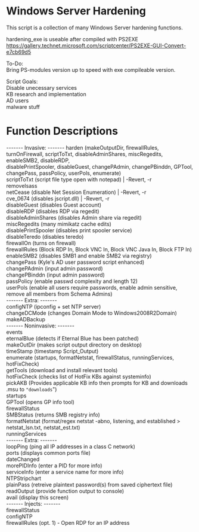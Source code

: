 # Windows Server Hardening
This script is a collection of many Windows Server hardening functions.  

hardening_exe is useable after compiled with PS2EXE  
https://gallery.technet.microsoft.com/scriptcenter/PS2EXE-GUI-Convert-e7cb69d5  

To-Do:  
Bring PS-modules version up to speed with exe compileable version.  

Script Goals:  
Disable unecessary services  
KB research and implementation  
AD users  
malware stuff  

# Function Descriptions
------- Invasive: -------
    harden (makeOutputDir, firewallRules, turnOnFirewall, scriptToTxt, disableAdminShares, miscRegedits, enableSMB2, disableRDP,  
    disablePrintSpooler, disableGuest, changePAdmin, changePBinddn, GPTool, changePass, passPolicy, userPols, enumerate)  
    scriptToTxt (script file type open with notepad) | -Revert, -r  
    removeIsass  
    netCease (disable Net Session Enumeration) | -Revert, -r  
    cve_0674 (disables jscript.dll) | -Revert, -r  
    disableGuest (disables Guest account)  
    disableRDP (disables RDP via regedit)  
    disableAdminShares (disables Admin share via regedit)  
    miscRegedits (many mimikatz cache edits)  
    disablePrintSpooler (disables print spooler service)  
    disableTeredo  (disables teredo)  
    firewallOn (turns on firewall)  
    firewallRules (Block RDP In, Block VNC In, Block VNC Java In, Block FTP In)  
    enableSMB2 (disables SMB1 and enable SMB2 via registry)  
    changePass (Kyle's AD user password script enhanced)  
    changePAdmin (input admin password)  
    changePBinddn (input admin password)  
    passPolicy (enable passwd complexity and length 12)  
    userPols (enable all users require passwords, enable admin sensitive, remove all members from Schema Admins)  
    ------- Extra: -------  
    configNTP (ipconfig + set NTP server)  
    changeDCMode (changes Domain Mode to Windows2008R2Domain)   
    makeADBackup  
    ------- Noninvasive: -------  
    events  
    eternalBlue (detects if Eternal Blue has been patched)  
    makeOutDir (makes script output directory on desktop)  
    timeStamp (timestamp Script_Output)  
    enumerate (startups, formatNetstat, firewallStatus, runningServices, hotFixCheck)  
    getTools (download and install relevant tools)  
    hotFixCheck (checks list of HotFix KBs against systeminfo)  
    pickAKB (Provides applicable KB info then prompts for KB and downloads <KB>.msu to `"downloads`")  
    startups  
    GPTool (opens GP info tool)  
    firewallStatus  
    SMBStatus (returns SMB registry info)  
    formatNetstat (format/regex netstat -abno, listening, and established > netstat_lsn.txt, netstat_est.txt)  
    runningServices  
    ------- Extra: -------  
    loopPing (ping all IP addresses in a class C network)  
    ports (displays common ports file)  
    dateChanged  
    morePIDInfo (enter a PID for more info)  
    serviceInfo (enter a service name for more info)  
    NTPStripchart  
    plainPass (retreive plaintext password(s) from saved ciphertext file)  
    readOutput (provide function output to console)  
    avail (display this screen)  
    ------- Injects: -------  
    firewallStatus  
    configNTP  
    firewallRules (opt. 1) - Open RDP for an IP address  

